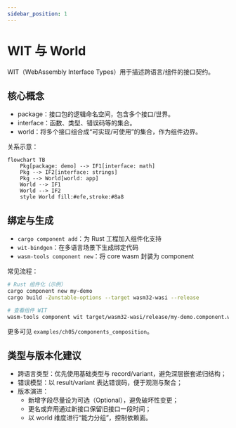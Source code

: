 ```yaml
---
sidebar_position: 1
---
```


# WIT 与 World

WIT（WebAssembly Interface Types）用于描述跨语言/组件的接口契约。

## 核心概念

- package：接口包的逻辑命名空间，包含多个接口/世界。
- interface：函数、类型、错误码等的集合。
- world：将多个接口组合成“可实现/可使用”的集合，作为组件边界。

关系示意：

```mermaid
flowchart TB
	Pkg[package: demo] --> IF1[interface: math]
	Pkg --> IF2[interface: strings]
	Pkg --> World[world: app]
	World --> IF1
	World --> IF2
	style World fill:#efe,stroke:#8a8
```

## 绑定与生成

- `cargo component add`：为 Rust 工程加入组件化支持
- `wit-bindgen`：在多语言场景下生成绑定代码
- `wasm-tools component new`：将 core wasm 封装为 component

常见流程：

```bash
# Rust 组件化（示例）
cargo component new my-demo
cargo build -Zunstable-options --target wasm32-wasi --release

# 查看组件 WIT
wasm-tools component wit target/wasm32-wasi/release/my-demo.component.wasm
```

更多可见 `examples/ch05/components_composition`。

## 类型与版本化建议

- 跨语言类型：优先使用基础类型与 record/variant，避免深层嵌套递归结构；
- 错误模型：以 result/variant 表达错误码，便于观测与聚合；
- 版本演进：
	- 新增字段尽量设为可选（Optional），避免破坏性变更；
	- 更名或弃用通过新接口保留旧接口一段时间；
	- 以 world 维度进行“能力分组”，控制依赖面。
